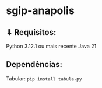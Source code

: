 # sgip-anapolis

## ⬇ Requisitos:
Python 3.12.1 ou mais recente
Java 21

## Dependências:
Tabular: `pip install tabula-py`